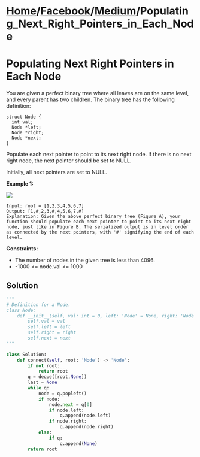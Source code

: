 # [Home](./../..)/[Facebook](./..)/[Medium](./)/Populating_Next_Right_Pointers_in_Each_Node
<h1>Populating Next Right Pointers in Each Node</h1>

<p>
You are given a perfect binary tree where all leaves are on the same level, and every parent has two children. The binary tree has the following definition:
</p>

    struct Node {
      int val;
      Node *left;
      Node *right;
      Node *next;
    }

<p>
Populate each next pointer to point to its next right node. If there is no next right node, the next pointer should be set to NULL.
</p>
<p>
Initially, all next pointers are set to NULL.
</p>

<b>Example 1:</b>

<img src="https://assets.leetcode.com/uploads/2019/02/14/116_sample.png">

    Input: root = [1,2,3,4,5,6,7]
    Output: [1,#,2,3,#,4,5,6,7,#]
    Explanation: Given the above perfect binary tree (Figure A), your function should populate each next pointer to point to its next right node, just like in Figure B. The serialized output is in level order as connected by the next pointers, with '#' signifying the end of each level.

<b>Constraints:</b>

- The number of nodes in the given tree is less than 4096.
- -1000 <= node.val <= 1000

<h2>Solution</h2>

```python
"""
# Definition for a Node.
class Node:
    def __init__(self, val: int = 0, left: 'Node' = None, right: 'Node' = None, next: 'Node' = None):
        self.val = val
        self.left = left
        self.right = right
        self.next = next
"""

class Solution:
    def connect(self, root: 'Node') -> 'Node':
        if not root:
            return root
        q = deque([root,None])
        last = None
        while q:
            node = q.popleft()
            if node:
                node.next = q[0]
                if node.left:
                    q.append(node.left)
                if node.right:
                    q.append(node.right)
            else:
                if q:
                    q.append(None)
        return root
```
